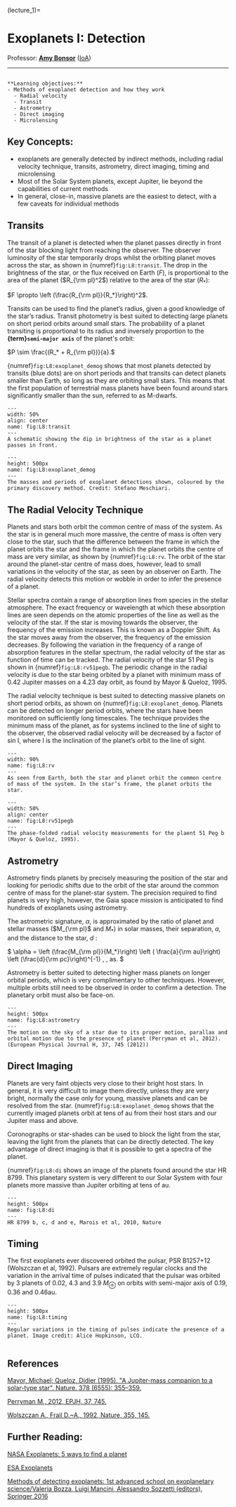 (lecture_1)=
# Exoplanets I: Detection

Professor: **[Amy Bonsor](mailto:abonsor@ast.cam.ac.uk)** ([IoA](https://www.ast.cam.ac.uk))

---

```{highlights}

**Learning objectives:**
- Methods of exoplanet detection and how they work
  - Radial velocity
  - Transit
  - Astrometry
  - Direct imaging
  - Microlensing

```


## Key Concepts:
 - exoplanets are generally detected by indirect methods, including radial velocity technique, transits, astrometry, direct imaging, timing and microlensing 
 - Most of the Solar System planets, except Jupiter, lie beyond the capabilities of current methods
 - In general, close-in, massive planets are the easiest to detect, with a few caveats for individual methods


## Transits

The transit of a planet is detected when the planet passes directly in front of the star blocking light from reaching the observer. The observer luminosity of the star temporarily drops whilst the orbiting planet moves across the star, as shown in {numref}`fig:L8:transit`. The drop in the brightness of the star, or the flux received on Earth ($F$), is proportional to the area of the planet ($R_{\rm pl}^2$) relative to the area of the star ($R_*$):

$F \propto \left (\frac{R_{\rm pl}}{R_*}\right)^2$.

 Transits can be used to find the planet’s radius, given a good knowledge of the star’s radius. Transit photometry is best suited to detecting large planets on short period orbits around small stars. The probability of a planet transiting is proportional to its radius and inversely proportion to the **{term}`semi-major axis`** of the planet's orbit:

$P \sim \frac{(R_* + R_{\rm pl})}{a}.$

{numref}`fig:L8:exoplanet_demog`  shows that most planets detected by transits (blue dots) are on short periods and that transits can detect planets smaller than Earth, so long as they are orbiting small stars. This means that the first population of terrestrial mass planets have been found around stars significantly smaller than the sun, referred to as M-dwarfs. 




```{figure} ../l8/figures/transit.jpg
---
width: 50%
align: center
name: fig:L8:transit
---
A schematic showing the dip in brightness of the star as a planet passes in front.
```






```{figure} ../l8/figures/exoplanet_demog.jpg
---
height: 500px
name: fig:L8:exoplanet_demog
---
The masses and periods of exoplanet detections shown, coloured by the primary discovery method. Credit: Stefano Meschiari.
```




## The Radial Velocity Technique

Planets and stars both orbit the common centre of mass of the system. As the star is in general much more massive, the centre of mass is often very close to the star, such that the difference between the frame in which the planet orbits the star and the frame in which the planet orbits the centre of mass are very similar, as shown by {numref}`fig:L8:rv`. The orbit of the star around the planet-star centre of mass does, however, lead to small variations in the velocity of the star, as seen by an observer on Earth. The radial velocity detects this motion or wobble in order to infer the presence of a planet. 


Stellar spectra contain a range of absorption lines from species in the stellar atmosphere. The exact frequency or wavelength at which these absorption lines are seen depends on the atomic properties of the line as well as the velocity of the star. If the star is moving towards the observer, the frequency of the emission increases. This is known as a Doppler Shift. As the star moves away from the observer, the frequency of the emission decreases. By following the variation in the frequency of a range of absorption features in the stellar spectrum, the radial velocity of the star as function of time can be tracked. The radial velocity of the star 51 Peg is shown in {numref}`fig:L8:rv51pegb`. The periodic change in the radial velocity is due to the star being orbited by a planet with minimum mass of 0.42 Jupiter masses on a 4.23 day orbit, as found by Mayor & Queloz, 1995. 



The radial velocity technique is best suited to detecting massive planets on short period orbits, as shown on {numref}`fig:L8:exoplanet_demog`. Planets can be detected on longer period orbits, where the stars have been monitored on sufficiently long timescales. The technique provides the minimum mass of the planet, as for systems inclined to the line of sight to the observer, the observed radial velocity will be decreased by a factor of sin I, where I is the inclination of the planet’s orbit to the line of sight. 

```{figure} ../l8/figures/rv.jpg
---
width: 90%
name: fig:L8:rv
---
As seen from Earth, both the star and planet orbit the common centre of mass of the system. In the star’s frame, the planet orbits the star.
```

```{figure} ../l8/figures/rv51Pegb.jpg
---
width: 50%
align: center
name: fig:L8:rv51pegb
---
The phase-folded radial velocity measurements for the plaent 51 Peg b (Mayor & Queloz, 1995). 
```

## Astrometry

Astrometry finds planets by precisely measuring the position of the star and looking for periodic shifts due to the orbit of the star around the common centre of mass for the planet-star system. The precision required to find planets is very high, however, the Gaia space mission is anticipated to find hundreds of exoplanets using astrometry.

The astrometric signature, $\alpha$, is approximated by the ratio of planet and stellar masses ($M_{\rm pl}$ and $M_*$) in solar masses, their separation, $a$, and the distance to the star, $d$ : 

$ \alpha = \left (\frac{M_{\rm pl}}{M_*}\right) \left ( \frac{a}{\rm au}\right) \left (\frac{d}{\rm pc}\right)^{-1} \, \, as. $

Astrometry is better suited to detecting higher mass planets on longer orbital periods, which is very complimentary to other techniques. However, multiple orbits still need to be observed in order to confirm a detection. The planetary orbit must also be face-on.  

```{figure} ../l8/figures/astrometry.jpg
---
height: 500px
name: fig:L8:astrometry
---
The motion on the sky of a star due to its proper motion, parallax and orbital motion due to the presence of planet (Perryman et al, 2012). (European Physical Journal H, 37, 745 (2012))
```



## Direct Imaging

Planets are very faint objects very close to their bright host stars. In general, it is very difficult to image them directly, unless they are very bright, normally the case only for young, massive planets and can be resolved from the star. {numref}`fig:L8:exoplanet_demog` shows that the currently imaged planets orbit at tens of au from their host stars and our Jupiter mass and above.

Coronographs or star-shades can be used to block the light from the star, leaving the light from the planets that can be directly detected. The key advantage of direct imaging is that it is possible to get a spectra of the planet. 

{numref}`fig:L8:di` shows an image of the planets found around the star HR 8799. This planetary system is very different to our Solar System with four planets more massive than Jupiter orbiting at tens of au. 





```{figure} ../l8/figures/di_hr8799.jpg
---
height: 500px
name: fig:L8:di
---
HR 8799 b, c, d and e, Marois et al, 2010, Nature

```



## Timing


The first exoplanets ever discovered orbited the pulsar, PSR B1257+12 (Wolszczan et al, 1992). Pulsars are extremely regular clocks and the variation in the arrival time of pulses indicated that the pulsar was orbited by 3 planets of 0.02, 4.3 and 3.9 $M_\oplus$ on orbits with semi-major axis of 0.19, 0.36 and 0.46au. 




```{figure} ../l8/figures/timing.jpg
---
height: 500px
name: fig:L8:timing
---
Regular variations in the timing of pulses indicate the presence of a planet. Image credit: Alice Hopkinson, LCO.


```


## References

[Mayor, Michael; Queloz, Didier (1995). "A Jupiter-mass companion to a solar-type star". Nature. 378 (6555): 355–359.](https://doi.org/10.1038/378355a0)

[Perryman M., 2012, EPJH, 37, 745.](https://doi.org/10.1140/epjh/e2012-30039-4)

[Wolszczan A., Frail D.~A., 1992, Nature, 355, 145.](https://doi.org/10.1038/355145a0)





## Further Reading: 

[NASA Exoplanets: 5 ways to find a planet](https://exoplanets.nasa.gov/alien-worlds/ways-to-find-a-planet/)

[ESA Exoplanets](https://sci.esa.int/web/exoplanets/-/60655-detection-methods)

[Methods of detecting exoplanets: 1st advanced school on exoplanetary science/Valeria Bozza, Luigi Mancini, Alessandro Sozzetti (editors), Springer 2016](https://idiscover.lib.cam.ac.uk/permalink/f/t9gok8/44CAM_ALMA21503492650003606)











